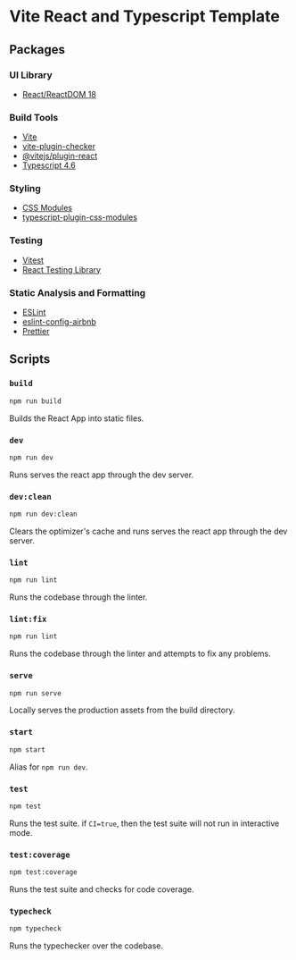 # Vite React and Typescript Template

## Packages

### UI Library

- [React/ReactDOM 18](https://reactjs.org/)

### Build Tools

- [Vite](https://vitejs.dev/)
- [vite-plugin-checker](https://github.com/fi3ework/vite-plugin-checker)
- [@vitejs/plugin-react](https://www.npmjs.com/package/@vitejs/plugin-react)
- [Typescript 4.6](https://www.typescriptlang.org/)

### Styling

- [CSS Modules](https://github.com/css-modules/css-modules)
- [typescript-plugin-css-modules](https://github.com/mrmckeb/typescript-plugin-css-modules)

### Testing

- [Vitest](https://vitest.dev/)
- [React Testing Library](https://testing-library.com/docs/react-testing-library/intro/)

### Static Analysis and Formatting

- [ESLint](https://eslint.org/)
- [eslint-config-airbnb](https://www.npmjs.com/package/eslint-config-airbnb)
- [Prettier](https://prettier.io/)

## Scripts

### `build`

```bash
npm run build
```

Builds the React App into static files.

### `dev`

```bash
npm run dev
```

Runs serves the react app through the dev server.

### `dev:clean`

```bash
npm run dev:clean
```

Clears the optimizer's cache and runs serves the react app through the dev server.

### `lint`

```bash
npm run lint
```

Runs the codebase through the linter.

### `lint:fix`

```bash
npm run lint
```

Runs the codebase through the linter and attempts to fix any problems.

### `serve`

```bash
npm run serve
```

Locally serves the production assets from the build directory.

### `start`

```bash
npm start
```

Alias for `npm run dev`.

### `test`

```bash
npm test
```

Runs the test suite. if `CI=true`, then the test suite will not run in interactive mode.

### `test:coverage`

```bash
npm test:coverage
```

Runs the test suite and checks for code coverage.

### `typecheck`

```bash
npm typecheck
```

Runs the typechecker over the codebase.
